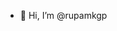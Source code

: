- 👋 Hi, I’m @rupamkgp


<!---
rupamkgp/rupamkgp is a ✨ special ✨ repository because its `README.md` (this file) appears on your GitHub profile.
You can click the Preview link to take a look at your changes.
--->
